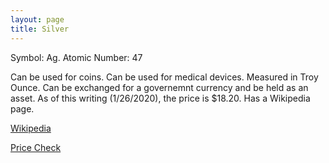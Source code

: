 ```yaml
---
layout: page
title: Silver
---
```

Symbol: Ag. 
Atomic Number: 47   

Can be used for coins. Can be used for medical devices. Measured in Troy Ounce. Can be exchanged for a governemnt currency and be held as an asset. As of this writing (1/26/2020), the price is $18.20. Has a Wikipedia page.

[Wikipedia](https://en.wikipedia.org/wiki/Silver)

[Price Check](https://www.apmex.com/silver-price)